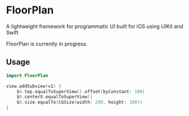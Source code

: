 
# FloorPlan

A lightweight framework for programmatic UI built for iOS using UIKit and Swift

FloorPlan is currently in progress.



## Usage

```swift
import FloorPlan

view.addSubview(v1) {
    $0.top.equalToSuperView().offset(byConstant: 100)
    $0.centerX.equalToSuperView()
    $0.size.equalTo(CGSize(width: 200, height: 100))
}
```

